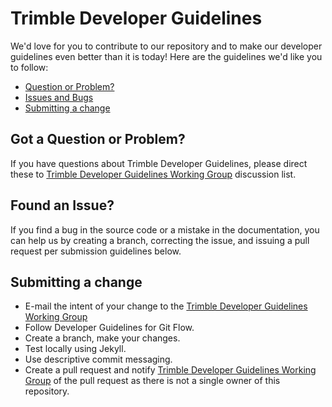 # Trimble Developer Guidelines

We'd love for you to contribute to our repository and to make our developer guidelines even better than it is today! Here are the guidelines we'd like you to follow:

 - [Question or Problem?](#got-a-question-or-problem)
 - [Issues and Bugs](#found-an-issue)
 - [Submitting a change](#submitting-a-change)

## Got a Question or Problem?

If you have questions about Trimble Developer Guidelines, please direct these to [Trimble Developer Guidelines Working Group](dev-guidelines-working-group-ug@trimble.com)
discussion list.

## Found an Issue?

If you find a bug in the source code or a mistake in the documentation, you can help us by creating a branch, correcting the issue, and issuing a pull request per submission guidelines below.

## Submitting a change

* E-mail the intent of your change to the [Trimble Developer Guidelines Working Group](dev-guidelines-working-group-ug@trimble.com)
* Follow Developer Guidelines for Git Flow.
* Create a branch, make your changes.
* Test locally using Jekyll.
* Use descriptive commit messaging.
* Create a pull request and notify [Trimble Developer Guidelines Working Group](dev-guidelines-working-group-ug@trimble.com) of the pull request as there is not a single owner of this repository.

